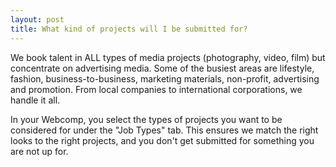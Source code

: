 ```yaml
---
layout: post
title: What kind of projects will I be submitted for?
---
```


<p>We book talent in ALL types of media projects (photography, video, film) but concentrate on advertising media. Some of the busiest areas are lifestyle, fashion, business-to-business, marketing materials, non-profit, advertising and promotion.  From local companies to international corporations, we handle it all.</p>

<p>In your Webcomp, you select the types of projects you want to be considered for under the "Job Types" tab. This ensures we match the right looks to the right projects, and you don't get submitted for something you are not up for.</p>

